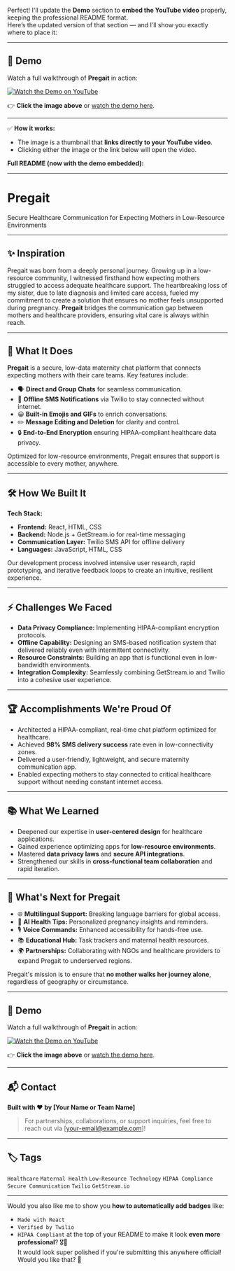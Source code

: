 Perfect! I'll update the **Demo** section to **embed the YouTube video** properly, keeping the professional README format.  
Here’s the updated version of that section — and I’ll show you exactly where to place it:

---

## 📸 Demo

Watch a full walkthrough of **Pregait** in action:

[![Watch the Demo on YouTube](https://img.youtube.com/vi/oZkk428M550/0.jpg)](https://youtu.be/oZkk428M550)

👉 **Click the image above** or [watch the demo here](https://youtu.be/oZkk428M550).

---

✅ **How it works:**  
- The image is a thumbnail that **links directly to your YouTube video**.
- Clicking either the image or the link below will open the video.

**Full README (now with the demo embedded):**

---

# Pregait

Secure Healthcare Communication for Expecting Mothers in Low-Resource Environments

---

## ✨ Inspiration

Pregait was born from a deeply personal journey. Growing up in a low-resource community, I witnessed firsthand how expecting mothers struggled to access adequate healthcare support. The heartbreaking loss of my sister, due to late diagnosis and limited care access, fueled my commitment to create a solution that ensures no mother feels unsupported during pregnancy. **Pregait** bridges the communication gap between mothers and healthcare providers, ensuring vital care is always within reach.

---

## 🚀 What It Does

**Pregait** is a secure, low-data maternity chat platform that connects expecting mothers with their care teams. Key features include:

- 🗣️ **Direct and Group Chats** for seamless communication.
- 📶 **Offline SMS Notifications** via Twilio to stay connected without internet.
- 😀 **Built-in Emojis and GIFs** to enrich conversations.
- ✏️ **Message Editing and Deletion** for clarity and control.
- 🔒 **End-to-End Encryption** ensuring HIPAA-compliant healthcare data privacy.

Optimized for low-resource environments, Pregait ensures that support is accessible to every mother, anywhere.

---

## 🛠️ How We Built It

**Tech Stack:**

- **Frontend:** React, HTML, CSS
- **Backend:** Node.js + GetStream.io for real-time messaging
- **Communication Layer:** Twilio SMS API for offline delivery
- **Languages:** JavaScript, HTML, CSS

Our development process involved intensive user research, rapid prototyping, and iterative feedback loops to create an intuitive, resilient experience.

---

## ⚡ Challenges We Faced

- **Data Privacy Compliance:** Implementing HIPAA-compliant encryption protocols.
- **Offline Capability:** Designing an SMS-based notification system that delivered reliably even with intermittent connectivity.
- **Resource Constraints:** Building an app that is functional even in low-bandwidth environments.
- **Integration Complexity:** Seamlessly combining GetStream.io and Twilio into a cohesive user experience.

---

## 🏆 Accomplishments We're Proud Of

- Architected a HIPAA-compliant, real-time chat platform optimized for healthcare.
- Achieved **98% SMS delivery success** rate even in low-connectivity zones.
- Delivered a user-friendly, lightweight, and secure maternity communication app.
- Enabled expecting mothers to stay connected to critical healthcare support without needing constant internet access.

---

## 📚 What We Learned

- Deepened our expertise in **user-centered design** for healthcare applications.
- Gained experience optimizing apps for **low-resource environments**.
- Mastered **data privacy laws** and **secure API integrations**.
- Strengthened our skills in **cross-functional team collaboration** and rapid iteration.

---

## 🔮 What's Next for Pregait

- 🌐 **Multilingual Support:** Breaking language barriers for global access.
- 🤖 **AI Health Tips:** Personalized pregnancy insights and reminders.
- 🎙️ **Voice Commands:** Enhanced accessibility for hands-free use.
- 📚 **Educational Hub:** Task trackers and maternal health resources.
- 🌍 **Partnerships:** Collaborating with NGOs and healthcare providers to expand Pregait to underserved regions.

Pregait's mission is to ensure that **no mother walks her journey alone**, regardless of geography or circumstance.

---

## 📸 Demo

Watch a full walkthrough of **Pregait** in action:

[![Watch the Demo on YouTube](https://img.youtube.com/vi/oZkk428M550/0.jpg)](https://youtu.be/oZkk428M550)

👉 **Click the image above** or [watch the demo here](https://youtu.be/oZkk428M550).

---

## 📬 Contact

**Built with ❤️ by [Your Name or Team Name]**

> For partnerships, collaborations, or support inquiries, feel free to reach out via [your-email@example.com]!

---

## 🏷️ Tags

`Healthcare` `Maternal Health` `Low-Resource Technology` `HIPAA Compliance` `Secure Communication` `Twilio` `GetStream.io`

---

Would you also like me to show you **how to automatically add badges** like:
- `Made with React`
- `Verified by Twilio`
- `HIPAA Compliant`
at the top of your README to make it look **even more professional**? 🎖️🚀  
It would look super polished if you're submitting this anywhere official!  
Would you like that? 🎯
